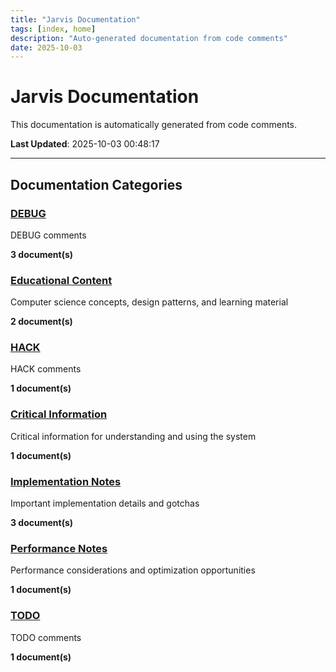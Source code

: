 ```yaml
---
title: "Jarvis Documentation"
tags: [index, home]
description: "Auto-generated documentation from code comments"
date: 2025-10-03
---
```


# Jarvis Documentation

This documentation is automatically generated from code comments.

**Last Updated**: 2025-10-03 00:48:17

---

## Documentation Categories

### [DEBUG](./debug/)

DEBUG comments

**3 document(s)**

### [Educational Content](./educational/)

Computer science concepts, design patterns, and learning material

**2 document(s)**

### [HACK](./hack/)

HACK comments

**1 document(s)**

### [Critical Information](./important/)

Critical information for understanding and using the system

**1 document(s)**

### [Implementation Notes](./notes/)

Important implementation details and gotchas

**3 document(s)**

### [Performance Notes](./performance/)

Performance considerations and optimization opportunities

**1 document(s)**

### [TODO](./todo/)

TODO comments

**1 document(s)**
